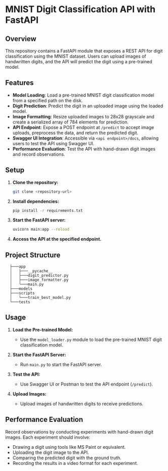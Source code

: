 # MNIST Digit Classification API with FastAPI

## Overview
This repository contains a FastAPI module that exposes a REST API for digit classification using the MNIST dataset. Users can upload images of handwritten digits, and the API will predict the digit using a pre-trained model.

## Features
- **Model Loading**: Load a pre-trained MNIST digit classification model from a specified path on the disk.
- **Digit Prediction**: Predict the digit in an uploaded image using the loaded model.
- **Image Formatting**: Resize uploaded images to 28x28 grayscale and create a serialized array of 784 elements for prediction.
- **API Endpoint**: Expose a POST endpoint at `/predict` to accept image uploads, preprocess the data, and return the predicted digit.
- **Swagger UI Integration**: Accessible via `<api endpoint>/docs`, allowing users to test the API using Swagger UI.
- **Performance Evaluation**: Test the API with hand-drawn digit images and record observations.

## Setup
1. **Clone the repository:**
   ```bash
   git clone <repository-url>
2. **Install dependencies:**
   ```bash
   pip install -r requirements.txt
3. **Start the FastAPI server:**
   ```bash
   uvicorn main:app --reload
4. **Access the API at the specified endpoint.**

## Project Structure
      ├───app
      │   ├───__pycache__
      │   ├───digit_predictor.py
      │   ├───image_formatter.py
      │   └───main.py
      ├───models
      ├───scripts
      │   └───train_best_model.py
      └───tests



## Usage

1. **Load the Pre-trained Model:**
   - Use the `model_loader.py` module to load the pre-trained MNIST digit classification model.

2. **Start the FastAPI Server:**
   - Run `main.py` to start the FastAPI server.

3. **Test the API:**
   - Use Swagger UI or Postman to test the API endpoint (`/predict`).

4. **Upload Images:**
   - Upload images of handwritten digits to receive predictions.

## Performance Evaluation

Record observations by conducting experiments with hand-drawn digit images. Each experiment should involve:

- Drawing a digit using tools like MS Paint or equivalent.
- Uploading the digit image to the API.
- Comparing the predicted digit with the ground truth.
- Recording the results in a video format for each experiment.

